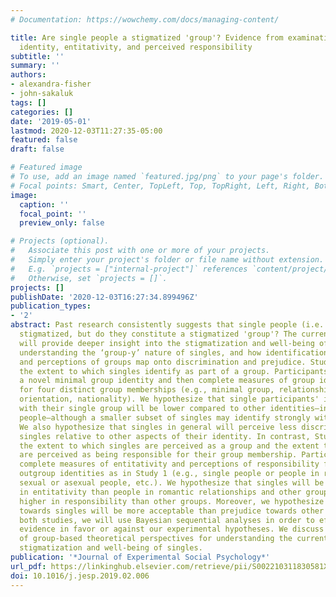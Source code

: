 ```yaml
---
# Documentation: https://wowchemy.com/docs/managing-content/

title: Are single people a stigmatized 'group'? Evidence from examinations of social
  identity, entitativity, and perceived responsibility
subtitle: ''
summary: ''
authors:
- alexandra-fisher
- john-sakaluk
tags: []
categories: []
date: '2019-05-01'
lastmod: 2020-12-03T11:27:35-05:00
featured: false
draft: false

# Featured image
# To use, add an image named `featured.jpg/png` to your page's folder.
# Focal points: Smart, Center, TopLeft, Top, TopRight, Left, Right, BottomLeft, Bottom, BottomRight.
image:
  caption: ''
  focal_point: ''
  preview_only: false

# Projects (optional).
#   Associate this post with one or more of your projects.
#   Simply enter your project's folder or file name without extension.
#   E.g. `projects = ["internal-project"]` references `content/project/deep-learning/index.md`.
#   Otherwise, set `projects = []`.
projects: []
publishDate: '2020-12-03T16:27:34.899496Z'
publication_types:
- '2'
abstract: Past research consistently suggests that single people (i.e. singles) are
  stigmatized, but do they constitute a stigmatized 'group'? The current research
  will provide deeper insight into the stigmatization and well-being of singles by
  understanding the ‘group-y’ nature of singles, and how identification with groups
  and perceptions of groups map onto discrimination and prejudice. Study 1 will examine
  the extent to which singles identify as part of a group. Participants will be assigned
  a novel minimal group identity and then complete measures of group identification
  for four distinct group memberships (e.g., minimal group, relationship status, sexual
  orientation, nationality). We hypothesize that single participants' identification
  with their single group will be lower compared to other identities—including partnered
  people—although a smaller subset of singles may identify strongly with other singles.
  We also hypothesize that singles in general will perceive less discrimination towards
  singles relative to other aspects of their identity. In contrast, Study 2 will examine
  the extent to which singles are perceived as a group and the extent to which they
  are perceived as being responsible for their group membership. Participants will
  complete measures of entitativity and perceptions of responsibility for similar
  outgroup identities as in Study 1 (e.g., single people or people in romantic relationships,
  sexual or asexual people, etc.). We hypothesize that singles will be rated lower
  in entitativity than people in romantic relationships and other groups, yet rated
  higher in responsibility than other groups. Moreover, we hypothesize that prejudice
  towards singles will be more acceptable than prejudice towards other groups. Throughout
  both studies, we will use Bayesian sequential analyses in order to efficiently acquire
  evidence in favor or against our experimental hypotheses. We discuss the importance
  of group-based theoretical perspectives for understanding the current and future
  stigmatization and well-being of singles.
publication: '*Journal of Experimental Social Psychology*'
url_pdf: https://linkinghub.elsevier.com/retrieve/pii/S002210311830581X
doi: 10.1016/j.jesp.2019.02.006
---
```

